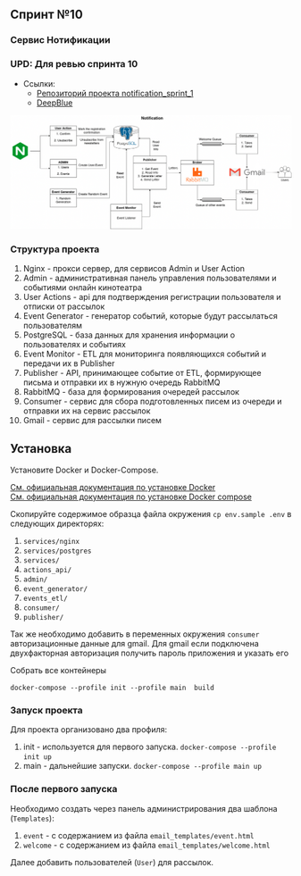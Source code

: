 ## Спринт №10
### Сервис Нотификации

### UPD: Для ревью спринта 10 
- Ссылки: 
  - [Репозиторий проекта notification_sprint_1](https://github.com/svvladimir-ru/notifications_sprint_1)
  - [DeepBlue](https://github.com/BigDeepBlue)  

![Структура проекта](tmp/struct.png)

### Структура проекта

1. Nginx - прокси сервер, для сервисов Admin и User Action
2. Admin - административная панель управления пользователями и событиями онлайн кинотеатра
3. User Actions - api для подтверждения регистрации пользователя и отписки от рассылок
4. Event Generator - генератор событий, которые будут рассылаться пользователям
5. PostgreSQL - база данных для хранения информации о пользователях и событиях
6. Event Monitor - ETL для мониторинга появляющихся событий и передачи их в Publisher
7. Publisher - API, принимающее событие от ETL, формирующее письма и отправки их в нужную очередь RabbitMQ
8. RabbitMQ - база для формирования очередей рассылок
9. Consumer - сервис для сбора подготовленных писем из очереди и отправки их на сервис рассылок
10. Gmail - сервис для рассылки писем

## Установка

Установите Docker и Docker-Compose.

[См. официальная документация по установке Docker](https://docs.docker.com/engine/install/) <br>
[См. официальная документация по установке Docker compose](https://docs.docker.com/compose/install/)

Скопируйте содержимое образца файла окружения `cp env.sample .env` в следующих директорях:
1. `services/nginx`
2. `services/postgres`
3. `services/`
4. `actions_api/`
5. `admin/`
6. `event_generator/`
7. `events_etl/`
8. `consumer/`
9. `publisher/`

Так же необходимо добавить в переменных окружения `consumer` авторизационные данные для gmail.
Для gmail если подключена двухфакторная авторизация получить пароль приложения и указать его 

Собрать все контейнеры
```
docker-compose --profile init --profile main  build
```

### Запуск проекта

Для проекта организовано два профиля:
1. init - используется для первого запуска. `docker-compose --profile init up`
2. main - дальнейшие запуски. `docker-compose --profile main up`

### После первого запуска

Необходимо создать через панель администрирования два шаблона (`Templates`):
1. `event` - с содержанием из файла `email_templates/event.html`
2. `welcome` - с содержанием из файла `email_templates/welcome.html`

Далее добавить пользователей (`User`) для рассылок.

